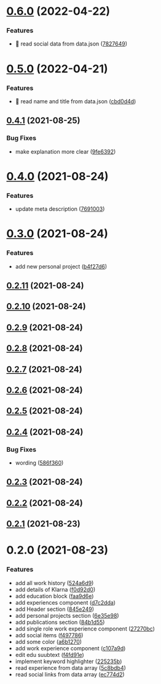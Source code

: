 # [0.6.0](https://github.com/umutcanbolat/resume/compare/0.5.0...0.6.0) (2022-04-22)


### Features

* 🎸 read social data from data.json ([7827649](https://github.com/umutcanbolat/resume/commit/78276499eb881376e9eb2dcde418a354eb31d2df))

# [0.5.0](https://github.com/umutcanbolat/resume/compare/0.4.1...0.5.0) (2022-04-21)


### Features

* 🎸 read name and title from data.json ([cbd0d4d](https://github.com/umutcanbolat/resume/commit/cbd0d4dde2c54f89e7429822187a35fdd2c5b367))

## [0.4.1](https://github.com/umutcanbolat/resume/compare/0.4.0...0.4.1) (2021-08-25)


### Bug Fixes

* make explanation more clear ([9fe6392](https://github.com/umutcanbolat/resume/commit/9fe6392aa9e9d16c6965e7fa24773ad2ef7d7b21))

# [0.4.0](https://github.com/umutcanbolat/resume/compare/0.3.0...0.4.0) (2021-08-24)


### Features

* update meta description ([7691003](https://github.com/umutcanbolat/resume/commit/769100337a4670f6654083bd54ca805daacbc42c))

# [0.3.0](https://github.com/umutcanbolat/resume/compare/0.2.11...0.3.0) (2021-08-24)


### Features

* add new personal project ([b4f27d6](https://github.com/umutcanbolat/resume/commit/b4f27d630477cdcf4f26e7b4d46e9a6c93e341bd))

## [0.2.11](https://github.com/umutcanbolat/resume/compare/0.2.10...0.2.11) (2021-08-24)

## [0.2.10](https://github.com/umutcanbolat/resume/compare/0.2.9...0.2.10) (2021-08-24)

## [0.2.9](https://github.com/umutcanbolat/resume/compare/0.2.8...0.2.9) (2021-08-24)

## [0.2.8](https://github.com/umutcanbolat/resume/compare/0.2.7...0.2.8) (2021-08-24)

## [0.2.7](https://github.com/umutcanbolat/resume/compare/0.2.6...0.2.7) (2021-08-24)

## [0.2.6](https://github.com/umutcanbolat/resume/compare/0.2.5...0.2.6) (2021-08-24)

## [0.2.5](https://github.com/umutcanbolat/resume/compare/0.2.4...0.2.5) (2021-08-24)

## [0.2.4](https://github.com/umutcanbolat/resume/compare/0.2.3...0.2.4) (2021-08-24)


### Bug Fixes

* wording ([586f360](https://github.com/umutcanbolat/resume/commit/586f360c2af369c44348ba8de12f541d9480366f))

## [0.2.3](https://github.com/umutcanbolat/resume/compare/0.2.2...0.2.3) (2021-08-24)

## [0.2.2](https://github.com/umutcanbolat/resume/compare/0.2.1...0.2.2) (2021-08-24)

## [0.2.1](https://github.com/umutcanbolat/resume/compare/0.2.0...0.2.1) (2021-08-23)

# 0.2.0 (2021-08-23)


### Features

* add all work history ([524a6d9](https://github.com/umutcanbolat/resume/commit/524a6d90ebfa92496bede87c1dc5c58ce4f764b6))
* add details of Klarna ([f0d92d0](https://github.com/umutcanbolat/resume/commit/f0d92d0dd0f75acbb542b0d21f9d0e2eb896a4f3))
* add education block ([faa9d6e](https://github.com/umutcanbolat/resume/commit/faa9d6eff926dc979e24de8b749025b01b90f29d))
* add experiences component ([d7c2dda](https://github.com/umutcanbolat/resume/commit/d7c2ddab3b42ee01b12482c069f69fedbcf50903))
* add Header section ([845e249](https://github.com/umutcanbolat/resume/commit/845e24917cc0261775ca1ba68ff7d4c8efd6510f))
* add personal projects section ([6e35e98](https://github.com/umutcanbolat/resume/commit/6e35e9869d9ddfaa1b72974625b65782e4ccddb7))
* add publications section ([84b1d55](https://github.com/umutcanbolat/resume/commit/84b1d55d0022ef76173c5e3eab08e0507caa368e))
* add single role work experience component ([27270bc](https://github.com/umutcanbolat/resume/commit/27270bc9fb6d3b24850d02ca706de7a864a51787))
* add social items ([f497786](https://github.com/umutcanbolat/resume/commit/f4977863e16065f125a804c96a184526daabd19c))
* add some color ([a6b1270](https://github.com/umutcanbolat/resume/commit/a6b1270bd01d85ffdf97a66f9b2dc1a42763200f))
* add work experience component ([c107a9d](https://github.com/umutcanbolat/resume/commit/c107a9d8e783e482582d8138b6a084215e794a01))
* edit edu suubtext ([f4fd91e](https://github.com/umutcanbolat/resume/commit/f4fd91ea5dc417caffd63fef4c8bd50187fa6ede))
* implement keyword highlighter ([225235b](https://github.com/umutcanbolat/resume/commit/225235b5ae2e3d01d76937d78382eb6e2565bc23))
* read experience from data array ([5c8bdb4](https://github.com/umutcanbolat/resume/commit/5c8bdb42f6e1bb7eecdd40b4addc93b89583c16e))
* read social links from data array ([ec774d2](https://github.com/umutcanbolat/resume/commit/ec774d2f7321ff4ab93e59b32e5329628eb06c43))

